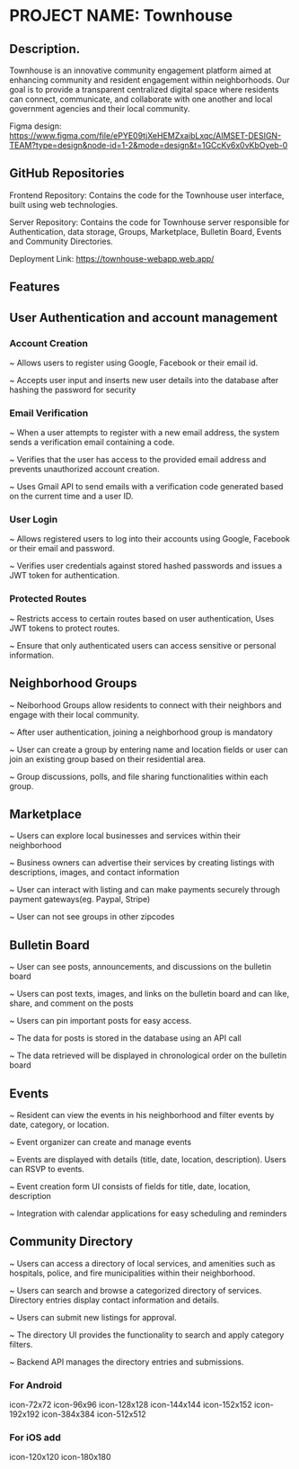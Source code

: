 
# PROJECT NAME: Townhouse

## Description.  

Townhouse is an innovative community engagement platform aimed at enhancing community and resident engagement within neighborhoods. Our goal is to provide a transparent centralized digital space where residents can connect, communicate, and collaborate with one another and local government agencies and their local community.

Figma design: https://www.figma.com/file/ePYE09tjXeHEMZxaibLxqc/AIMSET-DESIGN-TEAM?type=design&node-id=1-2&mode=design&t=1GCcKv6x0vKbOyeb-0

## GitHub Repositories
Frontend Repository:  Contains the code for the Townhouse user interface, built using web technologies.

Server Repository: Contains the code for Townhouse server responsible for Authentication, data storage, Groups, Marketplace, Bulletin Board, Events and Community Directories.

Deployment Link: https://townhouse-webapp.web.app/

## Features 

## User Authentication and account management

### Account Creation

~ Allows users to register using Google, Facebook or their email id.

~ Accepts user input and inserts new user details into the database after hashing the password for security

### Email Verification

~ When a user attempts to register with a new email address, the system sends a verification email containing a code.

~ Verifies that the user has access to the provided email address and prevents unauthorized account creation.

~ Uses Gmail API to send emails with a verification code generated based on the current time and a user ID.

### User Login

~ Allows registered users to log into their accounts using Google, Facebook or their email and password.

~ Verifies user credentials against stored hashed passwords and issues a JWT token for authentication.

### Protected Routes

~ Restricts access to certain routes based on user authentication, Uses JWT tokens to protect routes.

~ Ensure that only authenticated users can access sensitive or personal information.

## Neighborhood Groups

~ Neiborhood Groups allow residents to connect with their neighbors and engage with their local community. 

~ After user authentication, joining a neighborhood group is mandatory

~ User can create a group by entering name and location fields or user can join an existing group based on their residential area.

~ Group discussions, polls, and file sharing functionalities within each group.


## Marketplace

~ Users can explore local businesses and services within their neighborhood

~ Business owners can advertise their services by creating listings with descriptions, images, and contact information

~ User can interact with listing and can make payments securely through payment gateways(eg. Paypal, Stripe)

~ User can not see groups in other zipcodes


## Bulletin Board

~ User can see posts, announcements, and discussions on the bulletin board

~ Users can post texts, images, and links on the bulletin board and can like, share, and comment on the posts

~ Users can pin important posts for easy access.

~ The data for posts is stored in the database using an API call

~ The data retrieved will be displayed in chronological order on the bulletin board


## Events

~ Resident can view the events in his neighborhood and filter events by date, category, or location.

~ Event organizer can create and manage events

~ Events are displayed with details (title, date, location, description). Users can RSVP to events.

~ Event creation form UI consists of fields for title, date, location, description

~ Integration with calendar applications for easy scheduling and reminders


## Community Directory

~ Users can access a directory of local services, and amenities such as hospitals, police, and fire municipalities within their neighborhood.

~ Users can search and browse a categorized directory of services. 
Directory entries display contact information and details.

~ Users can submit new listings for approval.

~ The directory UI provides the functionality to search and apply category filters.

~ Backend API manages the directory entries and submissions.

### For Android

icon-72x72
icon-96x96
icon-128x128
icon-144x144
icon-152x152
icon-192x192
icon-384x384
icon-512x512

### For iOS add
icon-120x120
icon-180x180
